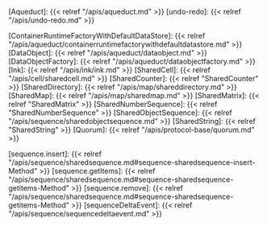 <!-- Links -->

<!-- Packages -->
[Aqueduct]: {{< relref "/apis/aqueduct.md" >}}
[undo-redo]: {{< relref "/apis/undo-redo.md" >}}

<!-- Classes and interfaces -->
[ContainerRuntimeFactoryWithDefaultDataStore]: {{< relref "/apis/aqueduct/containerruntimefactorywithdefaultdatastore.md" >}}
[DataObject]: {{< relref "/apis/aqueduct/dataobject.md" >}}
[DataObjectFactory]: {{< relref "/apis/aqueduct/dataobjectfactory.md" >}}
[Ink]: {{< relref "/apis/ink/ink.md" >}}
[SharedCell]: {{< relref "/apis/cell/sharedcell.md" >}}
[SharedCounter]: {{< relref "SharedCounter" >}}
[SharedDirectory]: {{< relref "/apis/map/shareddirectory.md" >}}
[SharedMap]: {{< relref "/apis/map/sharedmap.md" >}}
[SharedMatrix]: {{< relref "SharedMatrix" >}}
[SharedNumberSequence]: {{< relref "SharedNumberSequence" >}}
[SharedObjectSequence]: {{< relref "/apis/sequence/sharedobjectsequence.md" >}}
[SharedString]: {{< relref "SharedString" >}}
[Quorum]: {{< relref "/apis/protocol-base/quorum.md" >}}

<!-- Sequence methods -->
[sequence.insert]: {{< relref "/apis/sequence/sharedsequence.md#sequence-sharedsequence-insert-Method" >}}
[sequence.getItems]: {{< relref "/apis/sequence/sharedsequence.md#sequence-sharedsequence-getitems-Method" >}}
[sequence.remove]: {{< relref "/apis/sequence/sharedsequence.md#sequence-sharedsequence-getitems-Method" >}}
[sequenceDeltaEvent]: {{< relref "/apis/sequence/sequencedeltaevent.md" >}}
